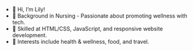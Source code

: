 - 👋 Hi, I’m Lily!
- 🌱 Background in Nursing - Passionate about promoting wellness with tech.
- 👀 Skilled at HTML/CSS, JavaScript, and responsive website development. 
- 💞️ Interests include health & wellness, food, and travel.

<!---
- 👋 Hi, I’m @lilyyee
- 👀 I’m interested in ...
- 🌱 I’m currently learning ...
- 💞️ I’m looking to collaborate on ...
- 📫 How to reach me ...
--->

<!---
lilyyee/lilyyee is a ✨ special ✨ repository because its `README.md` (this file) appears on your GitHub profile.
You can click the Preview link to take a look at your changes.
--->
